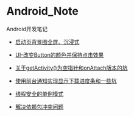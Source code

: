 # Android_Note

Android开发笔记<br>

* [启动页背景图全屏、沉浸式](https://github.com/DonLIs/Android_Note/blob/master/Splash)<br>

* [UI-改变Button的颜色并保持点击效果](https://github.com/DonLIs/Android_Note/blob/master/UI-Button)<br>

* [关于getActivity()为空指针和onAttach版本的坑](https://github.com/DonLIs/Android_Note/blob/master/OnAttach)<br>

* [使用前台通知实现显示下载进度条和一些坑](https://github.com/DonLIs/Android_Note/blob/master/Notification)<br>

* [线程安全的单例模式](https://github.com/DonLIs/Android_Note/blob/master/SingleTon)<br>

* [解决依赖包冲突问题](https://github.com/DonLIs/Android_Note/blob/master/dependency)
